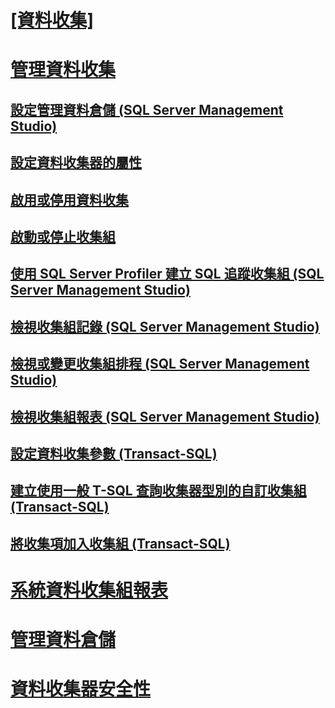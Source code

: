 # [[資料收集]](data-collection.md)
# [管理資料收集](manage-data-collection.md)
## [設定管理資料倉儲 (SQL Server Management Studio)](configure-the-management-data-warehouse-sql-server-management-studio.md)
## [設定資料收集器的屬性](configure-properties-of-a-data-collector.md)
## [啟用或停用資料收集](enable-or-disable-data-collection.md)
## [啟動或停止收集組](start-or-stop-a-collection-set.md)
## [使用 SQL Server Profiler 建立 SQL 追蹤收集組 (SQL Server Management Studio)](use-sql-server-profiler-to-create-a-sql-trace-collection-set.md)
## [檢視收集組記錄 (SQL Server Management Studio)](view-collection-set-logs-sql-server-management-studio.md)
## [檢視或變更收集組排程 (SQL Server Management Studio)](view-or-change-collection-set-schedules-sql-server-management-studio.md)
## [檢視收集組報表 (SQL Server Management Studio)](view-a-collection-set-report-sql-server-management-studio.md)
## [設定資料收集參數 (Transact-SQL)](configure-data-collection-parameters-transact-sql.md)
## [建立使用一般 T-SQL 查詢收集器型別的自訂收集組 (Transact-SQL)](create-custom-collection-set-generic-t-sql-query-collector-type.md)
## [將收集項加入收集組 (Transact-SQL)](add-a-collection-item-to-a-collection-set-transact-sql.md)
# [系統資料收集組報表](system-data-collection-set-reports.md)
# [管理資料倉儲](management-data-warehouse.md)
# [資料收集器安全性](data-collector-security.md)
